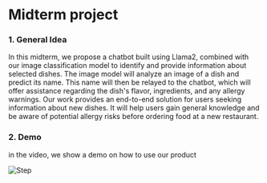 
# Midterm project
### 1. General Idea
In this midterm, we propose a chatbot built using Llama2, combined with our image classification model to identify and provide information about selected dishes. The image model will analyze an image of a dish and predict its name. This name will then be relayed to the chatbot, which will offer assistance regarding the dish's flavor, ingredients, and any allergy warnings. Our work provides an end-to-end solution for users seeking information about new dishes. It will help users gain general knowledge and be aware of potential allergy risks before ordering food at a new restaurant.

### 2. Demo
  in the video, we show a demo on how to use our product


![Step](midterm_demo.gif)
